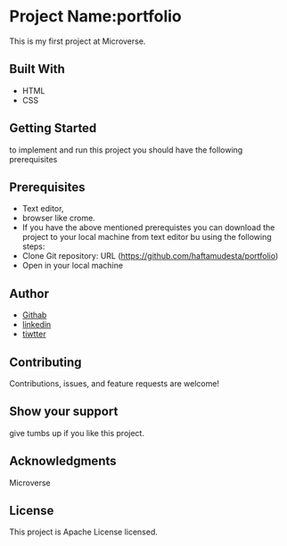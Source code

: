 # Project Name:portfolio
This is my first project at Microverse.
## Built With
- HTML
- CSS
## Getting Started
to implement and run this project you should have the following prerequisites  
## Prerequisites
- Text editor,
- browser like crome.
- If you have the above mentioned  prerequistes you can download the project to your local machine from text editor bu using the following steps:
 - Clone Git repository: URL (https://github.com/haftamudesta/portfolio) 
 - Open in your local machine
## Author
 - [Githab](https://github.com/settings/profile)
- [linkedin](https://www.linkedin.com/in/haftamu-desta-795791a1/)
- [tiwtter](https://twitter.com/DestaHftamu?t=NQ4ovkdWbsfsjh62NFEXFg&s=09)

## Contributing
Contributions, issues, and feature requests are welcome!
## Show your support
give tumbs up if you like this project.
## Acknowledgments
Microverse
## License
This project is Apache License licensed.

